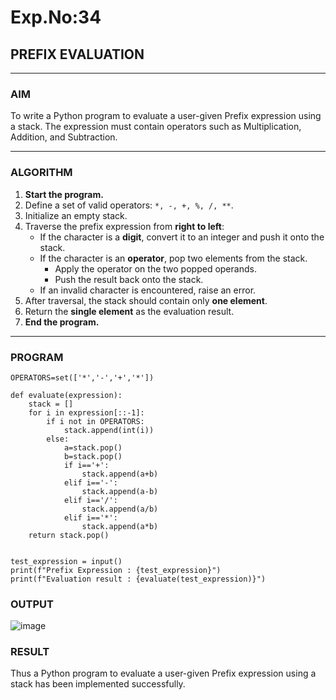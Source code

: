 # Exp.No:34  
## PREFIX EVALUATION

---

### AIM  
To write a Python program to evaluate a user-given Prefix expression using a stack. The expression must contain operators such as Multiplication, Addition, and Subtraction.

---

### ALGORITHM

1. **Start the program.**
2. Define a set of valid operators: `*, -, +, %, /, **`.
3. Initialize an empty stack.
4. Traverse the prefix expression from **right to left**:
   - If the character is a **digit**, convert it to an integer and push it onto the stack.
   - If the character is an **operator**, pop two elements from the stack.
     - Apply the operator on the two popped operands.
     - Push the result back onto the stack.
   - If an invalid character is encountered, raise an error.
5. After traversal, the stack should contain only **one element**.
6. Return the **single element** as the evaluation result.
7. **End the program.**

---

### PROGRAM

```
OPERATORS=set(['*','-','+','*']) 

def evaluate(expression):
    stack = []
    for i in expression[::-1]:
        if i not in OPERATORS:
            stack.append(int(i))
        else:
            a=stack.pop()
            b=stack.pop()
            if i=='+':
                stack.append(a+b)
            elif i=='-':
                stack.append(a-b)
            elif i=='/':
                stack.append(a/b)
            elif i=='*':
                stack.append(a*b)
    return stack.pop()
    
    
test_expression = input()
print(f"Prefix Expression : {test_expression}")
print(f"Evaluation result : {evaluate(test_expression)}")
```


### OUTPUT
![image](https://github.com/user-attachments/assets/5caa99e1-9e84-40ae-8c54-4e0cb9a13888)


### RESULT
Thus a Python program to evaluate a user-given Prefix expression using a stack has been implemented successfully.
